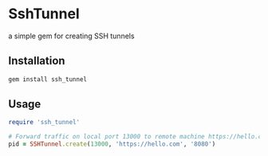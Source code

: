 # SshTunnel

a simple gem for creating SSH tunnels

## Installation

```rb
gem install ssh_tunnel
```

## Usage

```rb
require 'ssh_tunnel'

# Forward traffic on local port 13000 to remote machine https://hello.com on port 8080
pid = SSHTunnel.create(13000, 'https://hello.com', '8080')
```
